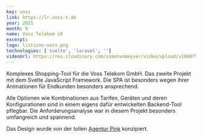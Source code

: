 ```yaml
---
key: voss
link: https://lr.voss-t.de
year: 2021
month: 9
name: Voss Telekom LR
excerpt:
logo: listicon-voss.png
technologies: ['svelte', 'laravel', '']
videoUrl: https://res.cloudinary.com/simonvomeyser/video/upload/v1660753830/videos-simonvomeyser.de/voss.mp4
---
```


Komplexes Shopping-Tool für die Voss Telekom GmbH. Das zweite Projekt mit dem Svelte JavaScript Framework. Die SPA ist besonders wegen ihrer Animationen für Endkunden besonders ansprechend.

Alle Optionen wie Kombinationen aus Tarifen, Geräten und deren Konfigurationen sind in einem eigens dafür entwickelten Backend-Tool pflegbar. Die Anforderungsanalyse war in diesem Projekt besonders umfangreich und spannend.

Das Design wurde von der tollen <a href="https://agentur.pink" target="_blank" rel="noopener noreferrer">Agentur Pink</a> konzipiert.
